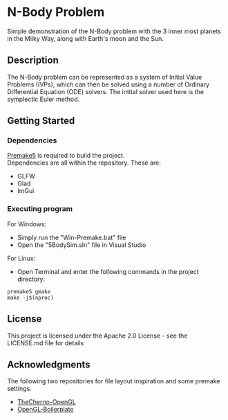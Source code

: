 # N-Body Problem

Simple demonstration of the N-Body problem with the 3 inner most planets in the Milky Way, along with Earth's moon and the Sun. 
## Description

The N-Body problem can be represented as a system of Initial Value Problems (IVPs), which can then be solved using a number of Ordinary Differential Equation (ODE) solvers. The intital solver used here is the symplectic Euler method.


## Getting Started

### Dependencies
[Premake5](https://premake.github.io/download/) is required to build the project.  
Dependencies are all within the repository. These are:
* GLFW 
* Glad
* ImGui

### Executing program

For Windows:
* Simply run the "Win-Premake.bat" file 
* Open the "5BodySim.sln" file in Visual Studio  

For Linux:
* Open Terminal and enter the following commands in the project directory:
```
premake5 gmake
make -j$(nproc)
```

## License

This project is licensed under the Apache 2.0 License - see the LICENSE.md file for details

## Acknowledgments

The following two repositories for file layout inspiration and some premake settings.
* [TheCherno-OpenGL](https://github.com/TheCherno/OpenGL)
* [OpenGL-Boilerplate](https://github.com/HectorPeeters/opengl_premake_boilerplate)

